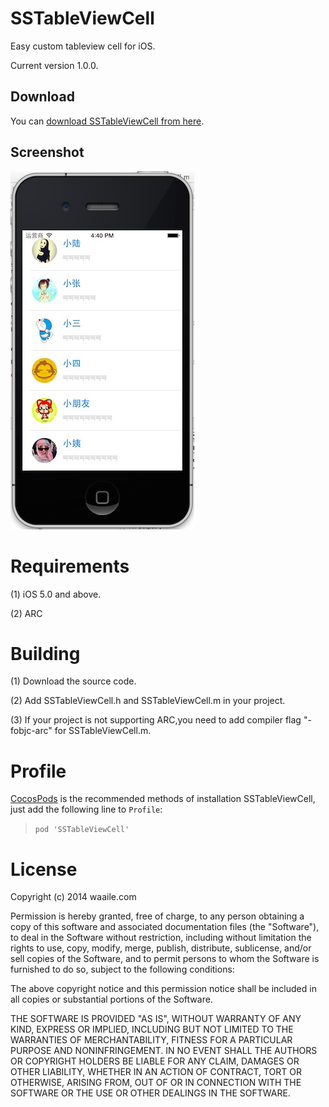 # SSTableViewCell

Easy custom tableview cell for iOS.

Current version 1.0.0.

## Download

You can [download SSTableViewCell from here](https://github.com/shingwasix/SSTableViewCell).

## Screenshot

![SSTableViewCell](https://raw.githubusercontent.com/shingwasix/SSTableViewCell/master/screenshoot.jpg)

# Requirements

(1) iOS 5.0 and above.

(2) ARC

# Building

(1) Download the source code.

(2) Add SSTableViewCell.h and SSTableViewCell.m in your project.

(3) If your project is not supporting ARC,you need to add compiler flag "-fobjc-arc" for SSTableViewCell.m.

# Profile

[CocosPods](http://cocosPods.org) is the recommended methods of installation SSTableViewCell, just add the following line to `Profile`:

> `pod 'SSTableViewCell'`

# License

Copyright (c) 2014 waaile.com

Permission is hereby granted, free of charge, to any person obtaining a copy
of this software and associated documentation files (the "Software"), to deal
in the Software without restriction, including without limitation the rights
to use, copy, modify, merge, publish, distribute, sublicense, and/or sell
copies of the Software, and to permit persons to whom the Software is
furnished to do so, subject to the following conditions:

The above copyright notice and this permission notice shall be included in
all copies or substantial portions of the Software.

THE SOFTWARE IS PROVIDED "AS IS", WITHOUT WARRANTY OF ANY KIND, EXPRESS OR
IMPLIED, INCLUDING BUT NOT LIMITED TO THE WARRANTIES OF MERCHANTABILITY,
FITNESS FOR A PARTICULAR PURPOSE AND NONINFRINGEMENT. IN NO EVENT SHALL THE
AUTHORS OR COPYRIGHT HOLDERS BE LIABLE FOR ANY CLAIM, DAMAGES OR OTHER
LIABILITY, WHETHER IN AN ACTION OF CONTRACT, TORT OR OTHERWISE, ARISING FROM,
OUT OF OR IN CONNECTION WITH THE SOFTWARE OR THE USE OR OTHER DEALINGS IN
THE SOFTWARE.
